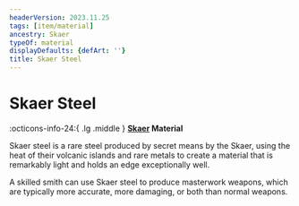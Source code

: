 ```yaml
---
headerVersion: 2023.11.25
tags: [item/material]
ancestry: Skaer
typeOf: material
displayDefaults: {defArt: ''}
title: Skaer Steel
---
```

# Skaer Steel
:octicons-info-24:{ .lg .middle } **[Skaer](<../../gazetteer/western-green-sea/skaerhem/skaerhem.md>) Material**  

Skaer steel is a rare steel produced by secret means by the Skaer, using the heat of their volcanic islands and rare metals to create a material that is remarkably light and holds an edge exceptionally well.

A skilled smith can use Skaer steel to produce masterwork weapons, which are typically more accurate, more damaging, or both than normal weapons. 

